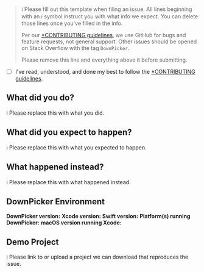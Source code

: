 > ℹ Please fill out this template when filing an issue.
> All lines beginning with an ℹ symbol instruct you with what info we expect. You can delete those lines once you've filled in the info.
>
> Per our [*CONTRIBUTING guidelines](https://github.com/chickdan/DownPicker/blob/master/CONTRIBUTING.md), we use GitHub for
> bugs and feature requests, not general support. Other issues should be opened on Stack Overflow with the tag `DownPicker`.
>
> Please remove this line and everything above it before submitting.

* [ ] I've read, understood, and done my best to follow the [*CONTRIBUTING guidelines](https://github.com/chickdan/DownPicker/blob/master/CONTRIBUTING.md).

## What did you do?

ℹ Please replace this with what you did.

## What did you expect to happen?

ℹ Please replace this with what you expected to happen.

## What happened instead?

ℹ Please replace this with what happened instead.

## DownPicker Environment

**DownPicker version:**
**Xcode version:**
**Swift version:**
**Platform(s) running DownPicker:**
**macOS version running Xcode:**

## Demo Project

ℹ Please link to or upload a project we can download that reproduces the issue.
